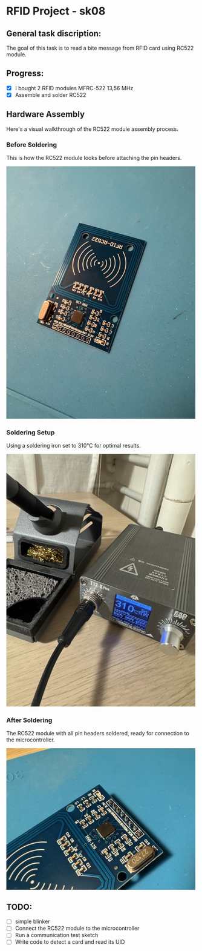 # RFID Project - sk08
## General task discription:

The goal of this task is to read a bite message from RFID card using RC522 module.

## Progress:
- [x] I bought 2 RFID modules MFRC-522 13,56 MHz
- [x] Assemble and solder RC522

## Hardware Assembly
Here's a visual walkthrough of the RC522 module assembly process.

### Before Soldering
This is how the RC522 module looks before attaching the pin headers.

<img src="img/rc522_before_soldering.jpeg" alt="RC522 module before soldering" width="500">

### Soldering Setup
Using a soldering iron set to 310°C for optimal results.

<img src= "img/soldering_iron_310C.jpeg" alt="Soldering iron temperature" width="500">

### After Soldering
The RC522 module with all pin headers soldered, ready for connection to the microcontroller.

<img src="img/rc522_after_soldering_top.jpeg" alt="RC522 module after soldering" width="500">

## TODO:
- [ ] simple blinker
- [ ] Connect the RC522 module to the microcontroller
- [ ] Run a communication test sketch
- [ ] Write code to detect a card and read its UID
